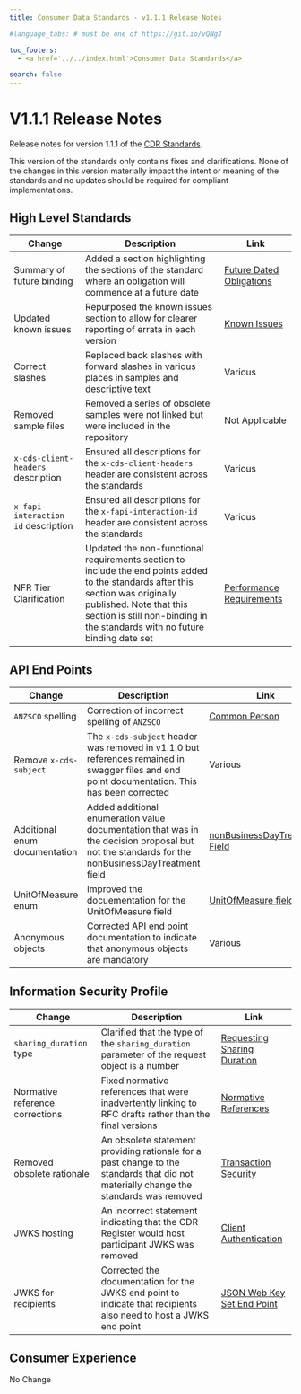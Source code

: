 ```yaml
---
title: Consumer Data Standards - v1.1.1 Release Notes

#language_tabs: # must be one of https://git.io/vQNgJ

toc_footers:
  - <a href='../../index.html'>Consumer Data Standards</a>

search: false
---
```


# V1.1.1 Release Notes
Release notes for version 1.1.1 of the [CDR Standards](../../index.html).

This version of the standards only contains fixes and clarifications.  None of the changes in this version materially impact the intent or meaning of the standards and no updates should be required for compliant implementations.

## High Level Standards
|Change|Description|Link|
|------|-----------|----|
|Summary of future binding|Added a section highlighting the sections of the standard where an obligation will commence at a future date|[Future Dated Obligations](../../index.html#future-dated-obligations)
|Updated known issues|Repurposed the known issues section to allow for clearer reporting of errata in each version|[Known Issues](../../index.html#known-issues)
|Correct slashes|Replaced back slashes with forward slashes in various places in samples and descriptive text|Various
|Removed sample files|Removed a series of obsolete samples were not linked but were included in the repository|Not Applicable
|`x-cds-client-headers` description|Ensured all descriptions for the `x-cds-client-headers` header are consistent across the standards|Various
|`x-fapi-interaction-id` description|Ensured all descriptions for the `x-fapi-interaction-id` header are consistent across the standards|Various
|NFR Tier Clarification|Updated the non-functional requirements section to include the end points added to the standards after this section was originally published.  Note that this section is still non-binding in the standards with no future binding date set|[Performance Requirements](../../index.html#performance-requirements)

## API End Points
|Change|Description|Link|
|------|-----------|----|
|`ANZSCO` spelling|Correction of incorrect spelling of `ANZSCO`|[Common Person](../../index.html#tocScommonperson)
|Remove `x-cds-subject`|The `x-cds-subject` header was removed in v1.1.0 but references remained in swagger files and end point documentation.  This has been corrected|Various
|Additional enum documentation|Added additional enumeration value documentation that was in the decision proposal but not the standards for the nonBusinessDayTreatment field|[nonBusinessDayTreatment Field](../../index.html#tocSbankingscheduledpaymentrecurrenceintervalschedule)
|UnitOfMeasure enum|Improved the docuementation for the UnitOfMeasure field|[UnitOfMeasure field](../../index.html#tocSbankingproductlendingrate)
|Anonymous objects|Corrected API end point documentation to indicate that anonymous objects are mandatory|Various

## Information Security Profile
|Change|Description|Link|
|------|-----------|----|
|`sharing_duration` type|Clarified that the type of the `sharing_duration` parameter of the request object is a number|[Requesting Sharing Duration](../../index.html#requesting-sharing-duration)
|Normative reference corrections|Fixed normative references that were inadvertently linking to RFC drafts rather than the final versions|[Normative References](../../index.html#normative-references)
|Removed obsolete rationale|An obsolete statement providing rationale for a past change to the standards that did not materially change the standards was removed|[Transaction Security](../../index.html#transaction-security)
|JWKS hosting|An incorrect statement indicating that the CDR Register would host participant JWKS was removed|[Client Authentication](../../index.html#client-authentication)
|JWKS for recipients|Corrected the documentation for the JWKS end point to indicate that recipients also need to host a JWKS end point|[JSON Web Key Set End Point](../../index.html#end-points)

## Consumer Experience
No Change
